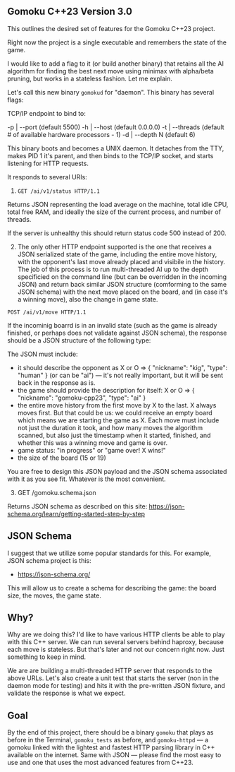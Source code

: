 ## Gomoku C++23 Version 3.0

This outlines the desired set of features for the Gomoku C++23 project. 

Right now the project is a single executable and remembers the state of the game.

I would like to add a flag to it (or build another binary) that retains all the AI algorithm for finding the best next move using minimax with alpha/beta pruning, but works in a stateless fashion. Let me explain.

Let's call this new binary `gomokud` for "daemon". This binary has several flags:

TCP/IP endpoint to bind to:

-p | --port (default 5500)
-h | --host (default 0.0.0.0)
-t | --threads (default # of available hardware processors - 1)
-d | --depth N (default 6)

This binary boots and becomes a UNIX daemon. It detaches from the TTY, makes PID 1 it's parent, and then binds to the TCP/IP socket, and starts listening for HTTP requests.

It responds to several URIs:

1. `GET /ai/v1/status HTTP/1.1`

  Returns JSON representing the load average on the machine, total idle CPU, total free RAM, and ideally the size of the current process, and number of threads.

  If the server is unhealthy this should return status code 500 instead of 200.

2. The only other HTTP endpoint supported is the one that receives a JSON serialized state of the game, including the entire move history, with the opponent's last move already placed and visibile in the history. The job of this process is to run multi-threaded AI up to the depth specificied on the command line (but can be overridden in the incoming JSON) and return back similar JSON structure (comforming to the same JSON schema) with the next move placed on the board, and (in case it's a winning move), also the change in game state.

  `POST /ai/v1/move HTTP/1.1`

  If the incominig boarrd is in an invalid state (such as the game is already finished, or perhaps does not validate against JSON schema), the response should be a JSON structure of the following type:

  The JSON must include:

   * it should describe the opponent as X or O => { "nickname": "kig", "type": "human" } (or can be "ai") — it's not really important, but it will be sent back in the response as is.
   * the game should provide the description for itself: X or O => { "nickname": "gomoku-cpp23", "type": "ai" }
   * the entire move history from the first move by X to the last. X always moves first. But that could be us: we could receive an empty board which means we are starting the game as X. Each move must include not just the duration it took, and how many moves the algorithm scanned, but also just the timestamp when it started, finished, and whether this was a winning move and game is over.
   * game status: "in progress" or "game over! X wins!"
   * the size of the board (15 or 19)

  You are free to design this JSON payload and the JSON schema associated  with it as you see fit. Whatever is the most convenient.

3. GET /gomoku.schema.json

Returns JSON schema as described on this site: https://json-schema.org/learn/getting-started-step-by-step

## JSON Schema

I suggest that we utilize some popular standards for this. For example, JSON schema project is this:

* https://json-schema.org/

This will allow us to create a schema for describing the game: the board size, the moves, the game state.

## Why?

Why are we doing this? I'd like to have various HTTP clients be able to play with this C++ server. We can run several servers behind haproxy, because each move is stateless. But that's later and not our concern right now. Just something to keep in mind. 

We are are building a multi-threaded HTTP server that responds to the above URLs. Let's also create a unit test that starts the server (non in the daemon mode for testing) and hits it with the pre-written JSON fixture, and validate the response is what we expect.

## Goal

By the end of this project, there should be a binary `gomoku` that plays as before in the Terminal, `gomoku_tests` as before, and `gomoku-httpd` — a gomoku linked with the lightest and fastest HTTP parsing library in C++ available on the internet. Same with JSON — please find the most easy to use and one that uses  the most advanced features from C++23.





